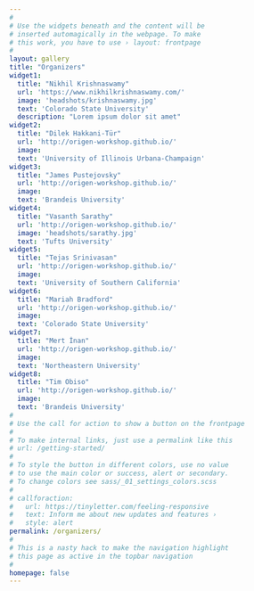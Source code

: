 ```yaml
---
#
# Use the widgets beneath and the content will be
# inserted automagically in the webpage. To make
# this work, you have to use › layout: frontpage
#
layout: gallery
title: "Organizers"
widget1:
  title: "Nikhil Krishnaswamy"
  url: 'https://www.nikhilkrishnaswamy.com/'
  image: 'headshots/krishnaswamy.jpg'
  text: 'Colorado State University'
  description: "Lorem ipsum dolor sit amet"
widget2:
  title: "Dilek Hakkani-Tür"
  url: 'http://origen-workshop.github.io/'
  image: 
  text: 'University of Illinois Urbana-Champaign'
widget3:
  title: "James Pustejovsky"
  url: 'http://origen-workshop.github.io/'
  image: 
  text: 'Brandeis University'
widget4:
  title: "Vasanth Sarathy"
  url: 'http://origen-workshop.github.io/'
  image: 'headshots/sarathy.jpg'
  text: 'Tufts University'
widget5:
  title: "Tejas Srinivasan"
  url: 'http://origen-workshop.github.io/'
  image: 
  text: 'University of Southern California'
widget6:
  title: "Mariah Bradford"
  url: 'http://origen-workshop.github.io/'
  image: 
  text: 'Colorado State University'
widget7:
  title: "Mert İnan"
  url: 'http://origen-workshop.github.io/'
  image: 
  text: 'Northeastern University'
widget8:
  title: "Tim Obiso"
  url: 'http://origen-workshop.github.io/'
  image: 
  text: 'Brandeis University'
#
# Use the call for action to show a button on the frontpage
#
# To make internal links, just use a permalink like this
# url: /getting-started/
#
# To style the button in different colors, use no value
# to use the main color or success, alert or secondary.
# To change colors see sass/_01_settings_colors.scss
#
# callforaction:
#   url: https://tinyletter.com/feeling-responsive
#   text: Inform me about new updates and features ›
#   style: alert
permalink: /organizers/
#
# This is a nasty hack to make the navigation highlight
# this page as active in the topbar navigation
#
homepage: false
---
```


